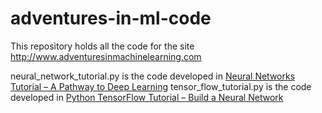 # adventures-in-ml-code
This repository holds all the code for the site http://www.adventuresinmachinelearning.com

neural_network_tutorial.py is the code developed in [Neural Networks Tutorial – A Pathway to Deep Learning](http://www.adventuresinmachinelearning.com/neural-networks-tutorial/)
tensor_flow_tutorial.py is the code developed in [Python TensorFlow Tutorial – Build a Neural Network](http://www.adventuresinmachinelearning.com/python-tensorflow-tutorial/)
